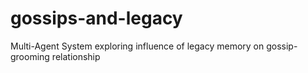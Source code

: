 # gossips-and-legacy
Multi-Agent System exploring influence of legacy memory on gossip-grooming relationship
